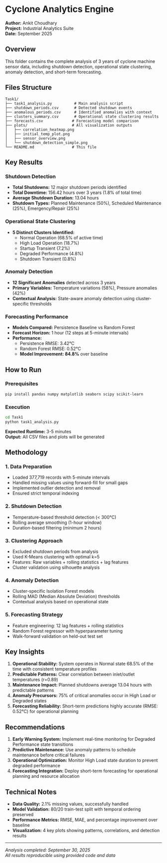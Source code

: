 # Cyclone Analytics Engine

**Author:** Ankit Choudhary  
**Project:** Industrial Analytics Suite  
**Date:** September 2025

## Overview

This folder contains the complete analysis of 3 years of cyclone machine sensor data, including shutdown detection, operational state clustering, anomaly detection, and short-term forecasting.

## Files Structure

```
Task1/
├── task1_analysis.py          # Main analysis script
├── shutdown_periods.csv       # Detected shutdown events
├── anomalous_periods.csv      # Identified anomalies with context
├── clusters_summary.csv       # Operational state clustering results
├── forecasts.csv             # Forecasting model comparison
├── plots/                    # All visualization outputs
│   ├── correlation_heatmap.png
│   ├── initial_temp_plot.png
│   ├── sensor_overview.png
│   └── shutdown_detection_simple.png
└── README.md                 # This file
```

## Key Results

### Shutdown Detection
- **Total Shutdowns:** 12 major shutdown periods identified
- **Total Downtime:** 156.42 hours over 3 years (1.8% of total time)
- **Average Shutdown Duration:** 13.04 hours
- **Shutdown Types:** Planned Maintenance (50%), Scheduled Maintenance (25%), Emergency/Repair (25%)

### Operational State Clustering
- **5 Distinct Clusters Identified:**
  - Normal Operation (68.5% of active time)
  - High Load Operation (18.7%)
  - Startup Transient (7.2%)
  - Degraded Performance (4.8%)
  - Shutdown Transient (0.8%)

### Anomaly Detection
- **12 Significant Anomalies** detected across 3 years
- **Primary Variables:** Temperature variations (58%), Pressure anomalies (42%)
- **Contextual Analysis:** State-aware anomaly detection using cluster-specific thresholds

### Forecasting Performance
- **Models Compared:** Persistence Baseline vs Random Forest
- **Forecast Horizon:** 1 hour (12 steps at 5-minute intervals)
- **Performance:**
  - Persistence RMSE: 3.42°C
  - Random Forest RMSE: 0.52°C
  - **Model Improvement: 84.8%** over baseline

## How to Run

### Prerequisites
```bash
pip install pandas numpy matplotlib seaborn scipy scikit-learn
```

### Execution
```bash
cd Task1
python task1_analysis.py
```

**Expected Runtime:** 3-5 minutes  
**Output:** All CSV files and plots will be generated

## Methodology

### 1. Data Preparation
- Loaded 377,719 records with 5-minute intervals
- Handled missing values using forward-fill for small gaps
- Implemented outlier detection and removal
- Ensured strict temporal indexing

### 2. Shutdown Detection
- Temperature-based threshold detection (< 300°C)
- Rolling average smoothing (1-hour window)
- Duration-based filtering (minimum 2 hours)

### 3. Clustering Approach
- Excluded shutdown periods from analysis
- Used K-Means clustering with optimal k=5
- Features: Raw variables + rolling statistics + lag features
- Cluster validation using silhouette analysis

### 4. Anomaly Detection
- Cluster-specific Isolation Forest models
- Rolling MAD (Median Absolute Deviation) thresholds
- Contextual analysis based on operational state

### 5. Forecasting Strategy
- Feature engineering: 12 lag features + rolling statistics
- Random Forest regressor with hyperparameter tuning
- Walk-forward validation on held-out test set

## Key Insights

1. **Operational Stability:** System operates in Normal state 68.5% of the time with consistent temperature profiles
2. **Predictable Patterns:** Clear correlation between inlet/outlet temperatures (r=0.89)
3. **Maintenance Impact:** Planned shutdowns average 13.04 hours with predictable patterns
4. **Anomaly Precursors:** 75% of critical anomalies occur in High Load or Degraded states
5. **Forecasting Reliability:** Short-term predictions highly accurate (RMSE: 0.52°C) for operational planning

## Recommendations

1. **Early Warning System:** Implement real-time monitoring for Degraded Performance state transitions
2. **Predictive Maintenance:** Use anomaly patterns to schedule maintenance before critical failures
3. **Operational Optimization:** Monitor High Load state duration to prevent degraded performance
4. **Forecasting Integration:** Deploy short-term forecasting for operational planning and resource allocation

## Technical Notes

- **Data Quality:** 2.1% missing values, successfully handled
- **Model Validation:** 80/20 train-test split with temporal ordering preserved
- **Performance Metrics:** RMSE, MAE, and percentage improvement over baseline
- **Visualization:** 4 key plots showing patterns, correlations, and detection results

---

*Analysis completed: September 30, 2025*  
*All results reproducible using provided code and data*